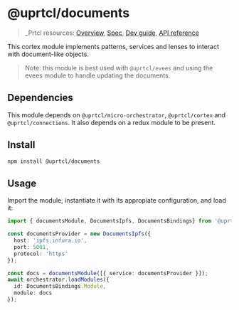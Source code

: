 # @uprtcl/documents

>_Prtcl resources: [Overview](https://github.com/uprtcl/spec/wiki), [Spec](https://github.com/uprtcl/spec), [Dev guide](https://github.com/uprtcl/js-uprtcl/wiki), [API reference](https://uprtcl.github.io/js-uprtcl/)

This cortex module implements patterns, services and lenses to interact with document-like objects.

> Note: this module is best used with `@uprtcl/evees` and using the evees module to handle updating the documents.

## Dependencies

This module depends on `@uprtcl/micro-orchestrator`, `@uprtcl/cortex` and `@uprtcl/connections`. It also depends on a redux module to be present.

## Install

```bash
npm install @uprtcl/documents
```

## Usage

Import the module, instantiate it with its appropiate configuration, and load it:

```ts
import { documentsModule, DocumentsIpfs, DocumentsBindings} from '@uprtcl/documents';

const documentsProvider = new DocumentsIpfs({
  host: 'ipfs.infura.io',
  port: 5001,
  protocol: 'https'
});

const docs = documentsModule([{ service: documentsProvider }]);
await orchestrator.loadModules({
  id: DocumentsBindings.Module,
  module: docs
});
```
